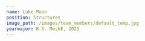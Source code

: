```yaml
---
name: Luke Moon
position: Structures
image_path: /images/team_members/default_temp.jpg
yearmajor: B.S. MechE, 2025
---
```


